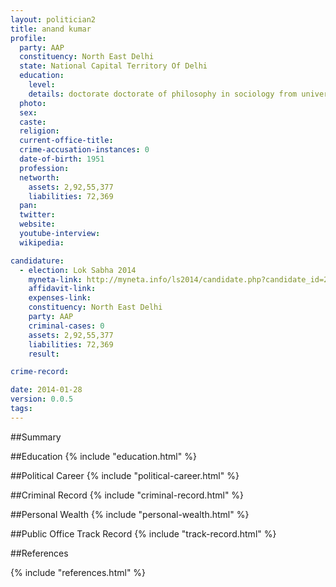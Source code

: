 ```yaml
---
layout: politician2
title: anand kumar
profile: 
  party: AAP
  constituency: North East Delhi
  state: National Capital Territory Of Delhi
  education: 
    level: 
    details: doctorate doctorate of philosophy in sociology from university of chicago in 1983  masters degree in sociology from jawaher lal nehru university in 1976.
  photo: 
  sex: 
  caste: 
  religion: 
  current-office-title: 
  crime-accusation-instances: 0
  date-of-birth: 1951
  profession: 
  networth: 
    assets: 2,92,55,377
    liabilities: 72,369
  pan: 
  twitter: 
  website: 
  youtube-interview: 
  wikipedia: 

candidature: 
  - election: Lok Sabha 2014
    myneta-link: http://myneta.info/ls2014/candidate.php?candidate_id=24
    affidavit-link: 
    expenses-link: 
    constituency: North East Delhi 
    party: AAP
    criminal-cases: 0
    assets: 2,92,55,377
    liabilities: 72,369
    result:  

crime-record: 

date: 2014-01-28
version: 0.0.5
tags: 
---
```

##Summary


##Education
{% include "education.html" %}


##Political Career
{% include "political-career.html" %}


##Criminal Record
{% include "criminal-record.html" %}


##Personal Wealth
{% include "personal-wealth.html" %}


##Public Office Track Record
{% include "track-record.html" %}


##References


{% include "references.html" %}